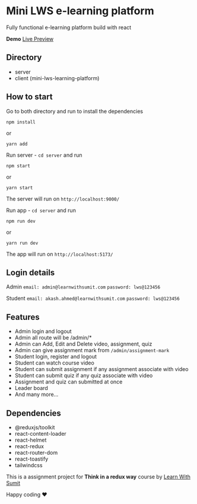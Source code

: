 # Mini LWS e-learning platform

Fully functional e-learning platform build with react

**Demo** [Live Preview](https://wa-mini-lws.netlify.app/)

## Directory

-   server
-   client (mini-lws-learning-platform)

## How to start

Go to both directory and run to install the dependencies

```
npm install
```

or

```
yarn add
```

Run server -
`cd server` and run

```
npm start
```

or

```
yarn start
```

The server will run on `http://localhost:9000/`

Run app -
`cd server` and run

```
npm run dev
```

or

```
yarn run dev
```

The app will run on `http://localhost:5173/`

## Login details

Admin
`email: admin@learnwithsumit.com`
`password: lws@123456`

Student
`email: akash.ahmed@learnwithsumit.com`
`password: lws@123456`

## Features

-   Admin login and logout
-   Admin all route will be /admin/\*
-   Admin can Add, Edit and Delete video, assignment, quiz
-   Admin can give assignment mark from `/admin/assignment-mark`
-   Student login, register and logout
-   Student can watch course video
-   Student can submit assignment if any assignment associate with video
-   Student can submit quiz if any quiz associate with video
-   Assignment and quiz can submitted at once
-   Leader board
-   And many more...

## Dependencies

-   @reduxjs/toolkit
-   react-content-loader
-   react-helmet
-   react-redux
-   react-router-dom
-   react-toastify
-   tailwindcss

This is a assignment project for **Think in a redux way** course by [Learn With Sumit](https://learnwithsumit.com/)

Happy coding ❤
